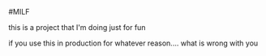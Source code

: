#MILF

this is a project that I'm doing just for fun

if you use this in production for whatever reason.... what is wrong with you

